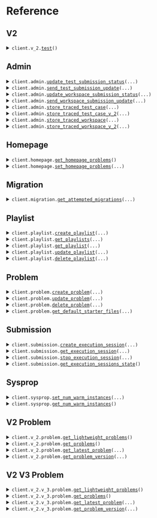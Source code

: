 # Reference
## V2
<details><summary><code>client.v_2.<a href="src/seed/v_2/client.py">test</a>()</code></summary>
<dl>
<dd>

#### 🔌 Usage

<dl>
<dd>

<dl>
<dd>

```python
from seed import SeedTrace

client = SeedTrace(
    x_random_header="YOUR_X_RANDOM_HEADER",
    token="YOUR_TOKEN",
)
client.v_2.test()

```
</dd>
</dl>
</dd>
</dl>

#### ⚙️ Parameters

<dl>
<dd>

<dl>
<dd>

**request_options:** `typing.Optional[RequestOptions]` — Request-specific configuration.
    
</dd>
</dl>
</dd>
</dl>


</dd>
</dl>
</details>

## Admin
<details><summary><code>client.admin.<a href="src/seed/admin/client.py">update_test_submission_status</a>(...)</code></summary>
<dl>
<dd>

#### 🔌 Usage

<dl>
<dd>

<dl>
<dd>

```python
import uuid

from seed import SeedTrace
from seed.submission import TestSubmissionStatus

client = SeedTrace(
    x_random_header="YOUR_X_RANDOM_HEADER",
    token="YOUR_TOKEN",
)
client.admin.update_test_submission_status(
    submission_id=uuid.UUID(
        "d5e9c84f-c2b2-4bf4-b4b0-7ffd7a9ffc32",
    ),
    request=TestSubmissionStatus(),
)

```
</dd>
</dl>
</dd>
</dl>

#### ⚙️ Parameters

<dl>
<dd>

<dl>
<dd>

**submission_id:** `SubmissionId` 
    
</dd>
</dl>

<dl>
<dd>

**request:** `TestSubmissionStatus` 
    
</dd>
</dl>

<dl>
<dd>

**request_options:** `typing.Optional[RequestOptions]` — Request-specific configuration.
    
</dd>
</dl>
</dd>
</dl>


</dd>
</dl>
</details>

<details><summary><code>client.admin.<a href="src/seed/admin/client.py">send_test_submission_update</a>(...)</code></summary>
<dl>
<dd>

#### 🔌 Usage

<dl>
<dd>

<dl>
<dd>

```python
import datetime
import uuid

from seed import SeedTrace
from seed.submission import TestSubmissionUpdateInfo_Running

client = SeedTrace(
    x_random_header="YOUR_X_RANDOM_HEADER",
    token="YOUR_TOKEN",
)
client.admin.send_test_submission_update(
    submission_id=uuid.UUID(
        "d5e9c84f-c2b2-4bf4-b4b0-7ffd7a9ffc32",
    ),
    update_time=datetime.datetime.fromisoformat(
        "2024-01-15 09:30:00+00:00",
    ),
    update_info=TestSubmissionUpdateInfo_Running(value="QUEUEING_SUBMISSION"),
)

```
</dd>
</dl>
</dd>
</dl>

#### ⚙️ Parameters

<dl>
<dd>

<dl>
<dd>

**submission_id:** `SubmissionId` 
    
</dd>
</dl>

<dl>
<dd>

**update_time:** `dt.datetime` 
    
</dd>
</dl>

<dl>
<dd>

**update_info:** `TestSubmissionUpdateInfo` 
    
</dd>
</dl>

<dl>
<dd>

**request_options:** `typing.Optional[RequestOptions]` — Request-specific configuration.
    
</dd>
</dl>
</dd>
</dl>


</dd>
</dl>
</details>

<details><summary><code>client.admin.<a href="src/seed/admin/client.py">update_workspace_submission_status</a>(...)</code></summary>
<dl>
<dd>

#### 🔌 Usage

<dl>
<dd>

<dl>
<dd>

```python
import uuid

from seed import SeedTrace
from seed.submission import WorkspaceSubmissionStatus

client = SeedTrace(
    x_random_header="YOUR_X_RANDOM_HEADER",
    token="YOUR_TOKEN",
)
client.admin.update_workspace_submission_status(
    submission_id=uuid.UUID(
        "d5e9c84f-c2b2-4bf4-b4b0-7ffd7a9ffc32",
    ),
    request=WorkspaceSubmissionStatus(),
)

```
</dd>
</dl>
</dd>
</dl>

#### ⚙️ Parameters

<dl>
<dd>

<dl>
<dd>

**submission_id:** `SubmissionId` 
    
</dd>
</dl>

<dl>
<dd>

**request:** `WorkspaceSubmissionStatus` 
    
</dd>
</dl>

<dl>
<dd>

**request_options:** `typing.Optional[RequestOptions]` — Request-specific configuration.
    
</dd>
</dl>
</dd>
</dl>


</dd>
</dl>
</details>

<details><summary><code>client.admin.<a href="src/seed/admin/client.py">send_workspace_submission_update</a>(...)</code></summary>
<dl>
<dd>

#### 🔌 Usage

<dl>
<dd>

<dl>
<dd>

```python
import datetime
import uuid

from seed import SeedTrace
from seed.submission import WorkspaceSubmissionUpdateInfo_Running

client = SeedTrace(
    x_random_header="YOUR_X_RANDOM_HEADER",
    token="YOUR_TOKEN",
)
client.admin.send_workspace_submission_update(
    submission_id=uuid.UUID(
        "d5e9c84f-c2b2-4bf4-b4b0-7ffd7a9ffc32",
    ),
    update_time=datetime.datetime.fromisoformat(
        "2024-01-15 09:30:00+00:00",
    ),
    update_info=WorkspaceSubmissionUpdateInfo_Running(
        value="QUEUEING_SUBMISSION"
    ),
)

```
</dd>
</dl>
</dd>
</dl>

#### ⚙️ Parameters

<dl>
<dd>

<dl>
<dd>

**submission_id:** `SubmissionId` 
    
</dd>
</dl>

<dl>
<dd>

**update_time:** `dt.datetime` 
    
</dd>
</dl>

<dl>
<dd>

**update_info:** `WorkspaceSubmissionUpdateInfo` 
    
</dd>
</dl>

<dl>
<dd>

**request_options:** `typing.Optional[RequestOptions]` — Request-specific configuration.
    
</dd>
</dl>
</dd>
</dl>


</dd>
</dl>
</details>

<details><summary><code>client.admin.<a href="src/seed/admin/client.py">store_traced_test_case</a>(...)</code></summary>
<dl>
<dd>

#### 🔌 Usage

<dl>
<dd>

<dl>
<dd>

```python
import uuid

from seed import SeedTrace
from seed.commons import (
    DebugVariableValue_IntegerValue,
    VariableValue_IntegerValue,
)
from seed.submission import (
    ActualResult_Value,
    ExpressionLocation,
    Scope,
    StackFrame,
    StackInformation,
    TestCaseResult,
    TestCaseResultWithStdout,
    TraceResponse,
)

client = SeedTrace(
    x_random_header="YOUR_X_RANDOM_HEADER",
    token="YOUR_TOKEN",
)
client.admin.store_traced_test_case(
    submission_id=uuid.UUID(
        "d5e9c84f-c2b2-4bf4-b4b0-7ffd7a9ffc32",
    ),
    test_case_id="string",
    result=TestCaseResultWithStdout(
        result=TestCaseResult(
            expected_result=VariableValue_IntegerValue(value=1),
            actual_result=ActualResult_Value(
                value=VariableValue_IntegerValue(value={"key": "value"})
            ),
            passed=True,
        ),
        stdout="string",
    ),
    trace_responses=[
        TraceResponse(
            submission_id=uuid.UUID(
                "d5e9c84f-c2b2-4bf4-b4b0-7ffd7a9ffc32",
            ),
            line_number=1,
            return_value=DebugVariableValue_IntegerValue(value=1),
            expression_location=ExpressionLocation(
                start=1,
                offset=1,
            ),
            stack=StackInformation(
                num_stack_frames=1,
                top_stack_frame=StackFrame(
                    method_name="string",
                    line_number=1,
                    scopes=[
                        Scope(
                            variables={"string": {"key": "value"}},
                        )
                    ],
                ),
            ),
            stdout="string",
        )
    ],
)

```
</dd>
</dl>
</dd>
</dl>

#### ⚙️ Parameters

<dl>
<dd>

<dl>
<dd>

**submission_id:** `SubmissionId` 
    
</dd>
</dl>

<dl>
<dd>

**test_case_id:** `str` 
    
</dd>
</dl>

<dl>
<dd>

**result:** `TestCaseResultWithStdout` 
    
</dd>
</dl>

<dl>
<dd>

**trace_responses:** `typing.Sequence[TraceResponse]` 
    
</dd>
</dl>

<dl>
<dd>

**request_options:** `typing.Optional[RequestOptions]` — Request-specific configuration.
    
</dd>
</dl>
</dd>
</dl>


</dd>
</dl>
</details>

<details><summary><code>client.admin.<a href="src/seed/admin/client.py">store_traced_test_case_v_2</a>(...)</code></summary>
<dl>
<dd>

#### 🔌 Usage

<dl>
<dd>

<dl>
<dd>

```python
import uuid

from seed import SeedTrace
from seed.commons import DebugVariableValue_IntegerValue
from seed.submission import (
    ExpressionLocation,
    Scope,
    StackFrame,
    StackInformation,
    TracedFile,
    TraceResponseV2,
)

client = SeedTrace(
    x_random_header="YOUR_X_RANDOM_HEADER",
    token="YOUR_TOKEN",
)
client.admin.store_traced_test_case_v_2(
    submission_id=uuid.UUID(
        "d5e9c84f-c2b2-4bf4-b4b0-7ffd7a9ffc32",
    ),
    test_case_id="string",
    request=[
        TraceResponseV2(
            submission_id=uuid.UUID(
                "d5e9c84f-c2b2-4bf4-b4b0-7ffd7a9ffc32",
            ),
            line_number=1,
            file=TracedFile(
                filename="string",
                directory="string",
            ),
            return_value=DebugVariableValue_IntegerValue(value=1),
            expression_location=ExpressionLocation(
                start=1,
                offset=1,
            ),
            stack=StackInformation(
                num_stack_frames=1,
                top_stack_frame=StackFrame(
                    method_name="string",
                    line_number=1,
                    scopes=[
                        Scope(
                            variables={"string": {"key": "value"}},
                        )
                    ],
                ),
            ),
            stdout="string",
        )
    ],
)

```
</dd>
</dl>
</dd>
</dl>

#### ⚙️ Parameters

<dl>
<dd>

<dl>
<dd>

**submission_id:** `SubmissionId` 
    
</dd>
</dl>

<dl>
<dd>

**test_case_id:** `TestCaseId` 
    
</dd>
</dl>

<dl>
<dd>

**request:** `typing.Sequence[TraceResponseV2]` 
    
</dd>
</dl>

<dl>
<dd>

**request_options:** `typing.Optional[RequestOptions]` — Request-specific configuration.
    
</dd>
</dl>
</dd>
</dl>


</dd>
</dl>
</details>

<details><summary><code>client.admin.<a href="src/seed/admin/client.py">store_traced_workspace</a>(...)</code></summary>
<dl>
<dd>

#### 🔌 Usage

<dl>
<dd>

<dl>
<dd>

```python
import uuid

from seed import SeedTrace
from seed.commons import DebugVariableValue_IntegerValue
from seed.submission import (
    ExceptionInfo,
    ExceptionV2_Generic,
    ExpressionLocation,
    Scope,
    StackFrame,
    StackInformation,
    TraceResponse,
    WorkspaceRunDetails,
)

client = SeedTrace(
    x_random_header="YOUR_X_RANDOM_HEADER",
    token="YOUR_TOKEN",
)
client.admin.store_traced_workspace(
    submission_id=uuid.UUID(
        "d5e9c84f-c2b2-4bf4-b4b0-7ffd7a9ffc32",
    ),
    workspace_run_details=WorkspaceRunDetails(
        exception_v_2=ExceptionV2_Generic(
            exception_type="string",
            exception_message="string",
            exception_stacktrace="string",
        ),
        exception=ExceptionInfo(
            exception_type="string",
            exception_message="string",
            exception_stacktrace="string",
        ),
        stdout="string",
    ),
    trace_responses=[
        TraceResponse(
            submission_id=uuid.UUID(
                "d5e9c84f-c2b2-4bf4-b4b0-7ffd7a9ffc32",
            ),
            line_number=1,
            return_value=DebugVariableValue_IntegerValue(value=1),
            expression_location=ExpressionLocation(
                start=1,
                offset=1,
            ),
            stack=StackInformation(
                num_stack_frames=1,
                top_stack_frame=StackFrame(
                    method_name="string",
                    line_number=1,
                    scopes=[
                        Scope(
                            variables={"string": {"key": "value"}},
                        )
                    ],
                ),
            ),
            stdout="string",
        )
    ],
)

```
</dd>
</dl>
</dd>
</dl>

#### ⚙️ Parameters

<dl>
<dd>

<dl>
<dd>

**submission_id:** `SubmissionId` 
    
</dd>
</dl>

<dl>
<dd>

**workspace_run_details:** `WorkspaceRunDetails` 
    
</dd>
</dl>

<dl>
<dd>

**trace_responses:** `typing.Sequence[TraceResponse]` 
    
</dd>
</dl>

<dl>
<dd>

**request_options:** `typing.Optional[RequestOptions]` — Request-specific configuration.
    
</dd>
</dl>
</dd>
</dl>


</dd>
</dl>
</details>

<details><summary><code>client.admin.<a href="src/seed/admin/client.py">store_traced_workspace_v_2</a>(...)</code></summary>
<dl>
<dd>

#### 🔌 Usage

<dl>
<dd>

<dl>
<dd>

```python
import uuid

from seed import SeedTrace
from seed.commons import DebugVariableValue_IntegerValue
from seed.submission import (
    ExpressionLocation,
    Scope,
    StackFrame,
    StackInformation,
    TracedFile,
    TraceResponseV2,
)

client = SeedTrace(
    x_random_header="YOUR_X_RANDOM_HEADER",
    token="YOUR_TOKEN",
)
client.admin.store_traced_workspace_v_2(
    submission_id=uuid.UUID(
        "d5e9c84f-c2b2-4bf4-b4b0-7ffd7a9ffc32",
    ),
    request=[
        TraceResponseV2(
            submission_id=uuid.UUID(
                "d5e9c84f-c2b2-4bf4-b4b0-7ffd7a9ffc32",
            ),
            line_number=1,
            file=TracedFile(
                filename="string",
                directory="string",
            ),
            return_value=DebugVariableValue_IntegerValue(value=1),
            expression_location=ExpressionLocation(
                start=1,
                offset=1,
            ),
            stack=StackInformation(
                num_stack_frames=1,
                top_stack_frame=StackFrame(
                    method_name="string",
                    line_number=1,
                    scopes=[
                        Scope(
                            variables={"string": {"key": "value"}},
                        )
                    ],
                ),
            ),
            stdout="string",
        )
    ],
)

```
</dd>
</dl>
</dd>
</dl>

#### ⚙️ Parameters

<dl>
<dd>

<dl>
<dd>

**submission_id:** `SubmissionId` 
    
</dd>
</dl>

<dl>
<dd>

**request:** `typing.Sequence[TraceResponseV2]` 
    
</dd>
</dl>

<dl>
<dd>

**request_options:** `typing.Optional[RequestOptions]` — Request-specific configuration.
    
</dd>
</dl>
</dd>
</dl>


</dd>
</dl>
</details>

## Homepage
<details><summary><code>client.homepage.<a href="src/seed/homepage/client.py">get_homepage_problems</a>()</code></summary>
<dl>
<dd>

#### 🔌 Usage

<dl>
<dd>

<dl>
<dd>

```python
from seed import SeedTrace

client = SeedTrace(
    x_random_header="YOUR_X_RANDOM_HEADER",
    token="YOUR_TOKEN",
)
client.homepage.get_homepage_problems()

```
</dd>
</dl>
</dd>
</dl>

#### ⚙️ Parameters

<dl>
<dd>

<dl>
<dd>

**request_options:** `typing.Optional[RequestOptions]` — Request-specific configuration.
    
</dd>
</dl>
</dd>
</dl>


</dd>
</dl>
</details>

<details><summary><code>client.homepage.<a href="src/seed/homepage/client.py">set_homepage_problems</a>(...)</code></summary>
<dl>
<dd>

#### 🔌 Usage

<dl>
<dd>

<dl>
<dd>

```python
from seed import SeedTrace

client = SeedTrace(
    x_random_header="YOUR_X_RANDOM_HEADER",
    token="YOUR_TOKEN",
)
client.homepage.set_homepage_problems(
    request=["string"],
)

```
</dd>
</dl>
</dd>
</dl>

#### ⚙️ Parameters

<dl>
<dd>

<dl>
<dd>

**request:** `typing.Sequence[ProblemId]` 
    
</dd>
</dl>

<dl>
<dd>

**request_options:** `typing.Optional[RequestOptions]` — Request-specific configuration.
    
</dd>
</dl>
</dd>
</dl>


</dd>
</dl>
</details>

## Migration
<details><summary><code>client.migration.<a href="src/seed/migration/client.py">get_attempted_migrations</a>(...)</code></summary>
<dl>
<dd>

#### 🔌 Usage

<dl>
<dd>

<dl>
<dd>

```python
from seed import SeedTrace

client = SeedTrace(
    x_random_header="YOUR_X_RANDOM_HEADER",
    token="YOUR_TOKEN",
)
client.migration.get_attempted_migrations(
    admin_key_header="string",
)

```
</dd>
</dl>
</dd>
</dl>

#### ⚙️ Parameters

<dl>
<dd>

<dl>
<dd>

**admin_key_header:** `str` 
    
</dd>
</dl>

<dl>
<dd>

**request_options:** `typing.Optional[RequestOptions]` — Request-specific configuration.
    
</dd>
</dl>
</dd>
</dl>


</dd>
</dl>
</details>

## Playlist
<details><summary><code>client.playlist.<a href="src/seed/playlist/client.py">create_playlist</a>(...)</code></summary>
<dl>
<dd>

#### 📝 Description

<dl>
<dd>

<dl>
<dd>

Create a new playlist
</dd>
</dl>
</dd>
</dl>

#### 🔌 Usage

<dl>
<dd>

<dl>
<dd>

```python
import datetime

from seed import SeedTrace

client = SeedTrace(
    x_random_header="YOUR_X_RANDOM_HEADER",
    token="YOUR_TOKEN",
)
client.playlist.create_playlist(
    service_param=1,
    datetime=datetime.datetime.fromisoformat(
        "2024-01-15 09:30:00+00:00",
    ),
    optional_datetime=datetime.datetime.fromisoformat(
        "2024-01-15 09:30:00+00:00",
    ),
    name="string",
    problems=["string"],
)

```
</dd>
</dl>
</dd>
</dl>

#### ⚙️ Parameters

<dl>
<dd>

<dl>
<dd>

**service_param:** `int` 
    
</dd>
</dl>

<dl>
<dd>

**datetime:** `dt.datetime` 
    
</dd>
</dl>

<dl>
<dd>

**name:** `str` 
    
</dd>
</dl>

<dl>
<dd>

**problems:** `typing.Sequence[ProblemId]` 
    
</dd>
</dl>

<dl>
<dd>

**optional_datetime:** `typing.Optional[dt.datetime]` 
    
</dd>
</dl>

<dl>
<dd>

**request_options:** `typing.Optional[RequestOptions]` — Request-specific configuration.
    
</dd>
</dl>
</dd>
</dl>


</dd>
</dl>
</details>

<details><summary><code>client.playlist.<a href="src/seed/playlist/client.py">get_playlists</a>(...)</code></summary>
<dl>
<dd>

#### 📝 Description

<dl>
<dd>

<dl>
<dd>

Returns the user's playlists
</dd>
</dl>
</dd>
</dl>

#### 🔌 Usage

<dl>
<dd>

<dl>
<dd>

```python
from seed import SeedTrace

client = SeedTrace(
    x_random_header="YOUR_X_RANDOM_HEADER",
    token="YOUR_TOKEN",
)
client.playlist.get_playlists(
    service_param=1,
    limit=1,
    other_field="string",
    multi_line_docs="string",
    optional_multiple_field="string",
    multiple_field="string",
)

```
</dd>
</dl>
</dd>
</dl>

#### ⚙️ Parameters

<dl>
<dd>

<dl>
<dd>

**service_param:** `int` 
    
</dd>
</dl>

<dl>
<dd>

**other_field:** `str` — i'm another field
    
</dd>
</dl>

<dl>
<dd>

**multi_line_docs:** `str` 

I'm a multiline
description
    
</dd>
</dl>

<dl>
<dd>

**multiple_field:** `typing.Union[str, typing.Sequence[str]]` 
    
</dd>
</dl>

<dl>
<dd>

**limit:** `typing.Optional[int]` 
    
</dd>
</dl>

<dl>
<dd>

**optional_multiple_field:** `typing.Optional[typing.Union[str, typing.Sequence[str]]]` 
    
</dd>
</dl>

<dl>
<dd>

**request_options:** `typing.Optional[RequestOptions]` — Request-specific configuration.
    
</dd>
</dl>
</dd>
</dl>


</dd>
</dl>
</details>

<details><summary><code>client.playlist.<a href="src/seed/playlist/client.py">get_playlist</a>(...)</code></summary>
<dl>
<dd>

#### 📝 Description

<dl>
<dd>

<dl>
<dd>

Returns a playlist
</dd>
</dl>
</dd>
</dl>

#### 🔌 Usage

<dl>
<dd>

<dl>
<dd>

```python
from seed import SeedTrace

client = SeedTrace(
    x_random_header="YOUR_X_RANDOM_HEADER",
    token="YOUR_TOKEN",
)
client.playlist.get_playlist(
    service_param=1,
    playlist_id="string",
)

```
</dd>
</dl>
</dd>
</dl>

#### ⚙️ Parameters

<dl>
<dd>

<dl>
<dd>

**service_param:** `int` 
    
</dd>
</dl>

<dl>
<dd>

**playlist_id:** `PlaylistId` 
    
</dd>
</dl>

<dl>
<dd>

**request_options:** `typing.Optional[RequestOptions]` — Request-specific configuration.
    
</dd>
</dl>
</dd>
</dl>


</dd>
</dl>
</details>

<details><summary><code>client.playlist.<a href="src/seed/playlist/client.py">update_playlist</a>(...)</code></summary>
<dl>
<dd>

#### 📝 Description

<dl>
<dd>

<dl>
<dd>

Updates a playlist
</dd>
</dl>
</dd>
</dl>

#### 🔌 Usage

<dl>
<dd>

<dl>
<dd>

```python
from seed import SeedTrace
from seed.playlist import UpdatePlaylistRequest

client = SeedTrace(
    x_random_header="YOUR_X_RANDOM_HEADER",
    token="YOUR_TOKEN",
)
client.playlist.update_playlist(
    service_param=1,
    playlist_id="string",
    request=UpdatePlaylistRequest(
        name="string",
        problems=["string"],
    ),
)

```
</dd>
</dl>
</dd>
</dl>

#### ⚙️ Parameters

<dl>
<dd>

<dl>
<dd>

**service_param:** `int` 
    
</dd>
</dl>

<dl>
<dd>

**playlist_id:** `PlaylistId` 
    
</dd>
</dl>

<dl>
<dd>

**request:** `typing.Optional[UpdatePlaylistRequest]` 
    
</dd>
</dl>

<dl>
<dd>

**request_options:** `typing.Optional[RequestOptions]` — Request-specific configuration.
    
</dd>
</dl>
</dd>
</dl>


</dd>
</dl>
</details>

<details><summary><code>client.playlist.<a href="src/seed/playlist/client.py">delete_playlist</a>(...)</code></summary>
<dl>
<dd>

#### 📝 Description

<dl>
<dd>

<dl>
<dd>

Deletes a playlist
</dd>
</dl>
</dd>
</dl>

#### 🔌 Usage

<dl>
<dd>

<dl>
<dd>

```python
from seed import SeedTrace

client = SeedTrace(
    x_random_header="YOUR_X_RANDOM_HEADER",
    token="YOUR_TOKEN",
)
client.playlist.delete_playlist(
    service_param=1,
    playlist_id="string",
)

```
</dd>
</dl>
</dd>
</dl>

#### ⚙️ Parameters

<dl>
<dd>

<dl>
<dd>

**service_param:** `int` 
    
</dd>
</dl>

<dl>
<dd>

**playlist_id:** `PlaylistId` 
    
</dd>
</dl>

<dl>
<dd>

**request_options:** `typing.Optional[RequestOptions]` — Request-specific configuration.
    
</dd>
</dl>
</dd>
</dl>


</dd>
</dl>
</details>

## Problem
<details><summary><code>client.problem.<a href="src/seed/problem/client.py">create_problem</a>(...)</code></summary>
<dl>
<dd>

#### 📝 Description

<dl>
<dd>

<dl>
<dd>

Creates a problem
</dd>
</dl>
</dd>
</dl>

#### 🔌 Usage

<dl>
<dd>

<dl>
<dd>

```python
from seed import SeedTrace
from seed.commons import (
    FileInfo,
    TestCase,
    TestCaseWithExpectedResult,
    VariableType,
    VariableValue_IntegerValue,
)
from seed.problem import (
    ProblemDescription,
    ProblemDescriptionBoard_Html,
    ProblemFiles,
    VariableTypeAndName,
)

client = SeedTrace(
    x_random_header="YOUR_X_RANDOM_HEADER",
    token="YOUR_TOKEN",
)
client.problem.create_problem(
    problem_name="string",
    problem_description=ProblemDescription(
        boards=[ProblemDescriptionBoard_Html(value="string")],
    ),
    files={
        "JAVA": ProblemFiles(
            solution_file=FileInfo(
                filename="string",
                contents="string",
            ),
            read_only_files=[
                FileInfo(
                    filename="string",
                    contents="string",
                )
            ],
        )
    },
    input_params=[
        VariableTypeAndName(
            variable_type=VariableType(),
            name="string",
        )
    ],
    output_type=VariableType(),
    testcases=[
        TestCaseWithExpectedResult(
            test_case=TestCase(
                id="string",
                params=[VariableValue_IntegerValue(value=1)],
            ),
            expected_result=VariableValue_IntegerValue(value=1),
        )
    ],
    method_name="string",
)

```
</dd>
</dl>
</dd>
</dl>

#### ⚙️ Parameters

<dl>
<dd>

<dl>
<dd>

**problem_name:** `str` 
    
</dd>
</dl>

<dl>
<dd>

**problem_description:** `ProblemDescription` 
    
</dd>
</dl>

<dl>
<dd>

**files:** `typing.Dict[Language, ProblemFiles]` 
    
</dd>
</dl>

<dl>
<dd>

**input_params:** `typing.Sequence[VariableTypeAndName]` 
    
</dd>
</dl>

<dl>
<dd>

**output_type:** `VariableType` 
    
</dd>
</dl>

<dl>
<dd>

**testcases:** `typing.Sequence[TestCaseWithExpectedResult]` 
    
</dd>
</dl>

<dl>
<dd>

**method_name:** `str` 
    
</dd>
</dl>

<dl>
<dd>

**request_options:** `typing.Optional[RequestOptions]` — Request-specific configuration.
    
</dd>
</dl>
</dd>
</dl>


</dd>
</dl>
</details>

<details><summary><code>client.problem.<a href="src/seed/problem/client.py">update_problem</a>(...)</code></summary>
<dl>
<dd>

#### 📝 Description

<dl>
<dd>

<dl>
<dd>

Updates a problem
</dd>
</dl>
</dd>
</dl>

#### 🔌 Usage

<dl>
<dd>

<dl>
<dd>

```python
from seed import SeedTrace
from seed.commons import (
    FileInfo,
    TestCase,
    TestCaseWithExpectedResult,
    VariableType,
    VariableValue_IntegerValue,
)
from seed.problem import (
    ProblemDescription,
    ProblemDescriptionBoard_Html,
    ProblemFiles,
    VariableTypeAndName,
)

client = SeedTrace(
    x_random_header="YOUR_X_RANDOM_HEADER",
    token="YOUR_TOKEN",
)
client.problem.update_problem(
    problem_id="string",
    problem_name="string",
    problem_description=ProblemDescription(
        boards=[ProblemDescriptionBoard_Html(value="string")],
    ),
    files={
        "JAVA": ProblemFiles(
            solution_file=FileInfo(
                filename="string",
                contents="string",
            ),
            read_only_files=[
                FileInfo(
                    filename="string",
                    contents="string",
                )
            ],
        )
    },
    input_params=[
        VariableTypeAndName(
            variable_type=VariableType(),
            name="string",
        )
    ],
    output_type=VariableType(),
    testcases=[
        TestCaseWithExpectedResult(
            test_case=TestCase(
                id="string",
                params=[VariableValue_IntegerValue(value=1)],
            ),
            expected_result=VariableValue_IntegerValue(value=1),
        )
    ],
    method_name="string",
)

```
</dd>
</dl>
</dd>
</dl>

#### ⚙️ Parameters

<dl>
<dd>

<dl>
<dd>

**problem_id:** `ProblemId` 
    
</dd>
</dl>

<dl>
<dd>

**problem_name:** `str` 
    
</dd>
</dl>

<dl>
<dd>

**problem_description:** `ProblemDescription` 
    
</dd>
</dl>

<dl>
<dd>

**files:** `typing.Dict[Language, ProblemFiles]` 
    
</dd>
</dl>

<dl>
<dd>

**input_params:** `typing.Sequence[VariableTypeAndName]` 
    
</dd>
</dl>

<dl>
<dd>

**output_type:** `VariableType` 
    
</dd>
</dl>

<dl>
<dd>

**testcases:** `typing.Sequence[TestCaseWithExpectedResult]` 
    
</dd>
</dl>

<dl>
<dd>

**method_name:** `str` 
    
</dd>
</dl>

<dl>
<dd>

**request_options:** `typing.Optional[RequestOptions]` — Request-specific configuration.
    
</dd>
</dl>
</dd>
</dl>


</dd>
</dl>
</details>

<details><summary><code>client.problem.<a href="src/seed/problem/client.py">delete_problem</a>(...)</code></summary>
<dl>
<dd>

#### 📝 Description

<dl>
<dd>

<dl>
<dd>

Soft deletes a problem
</dd>
</dl>
</dd>
</dl>

#### 🔌 Usage

<dl>
<dd>

<dl>
<dd>

```python
from seed import SeedTrace

client = SeedTrace(
    x_random_header="YOUR_X_RANDOM_HEADER",
    token="YOUR_TOKEN",
)
client.problem.delete_problem(
    problem_id="string",
)

```
</dd>
</dl>
</dd>
</dl>

#### ⚙️ Parameters

<dl>
<dd>

<dl>
<dd>

**problem_id:** `ProblemId` 
    
</dd>
</dl>

<dl>
<dd>

**request_options:** `typing.Optional[RequestOptions]` — Request-specific configuration.
    
</dd>
</dl>
</dd>
</dl>


</dd>
</dl>
</details>

<details><summary><code>client.problem.<a href="src/seed/problem/client.py">get_default_starter_files</a>(...)</code></summary>
<dl>
<dd>

#### 📝 Description

<dl>
<dd>

<dl>
<dd>

Returns default starter files for problem
</dd>
</dl>
</dd>
</dl>

#### 🔌 Usage

<dl>
<dd>

<dl>
<dd>

```python
from seed import SeedTrace
from seed.commons import VariableType
from seed.problem import VariableTypeAndName

client = SeedTrace(
    x_random_header="YOUR_X_RANDOM_HEADER",
    token="YOUR_TOKEN",
)
client.problem.get_default_starter_files(
    input_params=[
        VariableTypeAndName(
            variable_type=VariableType(),
            name="string",
        )
    ],
    output_type=VariableType(),
    method_name="string",
)

```
</dd>
</dl>
</dd>
</dl>

#### ⚙️ Parameters

<dl>
<dd>

<dl>
<dd>

**input_params:** `typing.Sequence[VariableTypeAndName]` 
    
</dd>
</dl>

<dl>
<dd>

**output_type:** `VariableType` 
    
</dd>
</dl>

<dl>
<dd>

**method_name:** `str` 

The name of the `method` that the student has to complete.
The method name cannot include the following characters:
  - Greater Than `>`
  - Less Than `<``
  - Equals `=`
  - Period `.`

    
</dd>
</dl>

<dl>
<dd>

**request_options:** `typing.Optional[RequestOptions]` — Request-specific configuration.
    
</dd>
</dl>
</dd>
</dl>


</dd>
</dl>
</details>

## Submission
<details><summary><code>client.submission.<a href="src/seed/submission/client.py">create_execution_session</a>(...)</code></summary>
<dl>
<dd>

#### 📝 Description

<dl>
<dd>

<dl>
<dd>

Returns sessionId and execution server URL for session. Spins up server.
</dd>
</dl>
</dd>
</dl>

#### 🔌 Usage

<dl>
<dd>

<dl>
<dd>

```python
from seed import SeedTrace

client = SeedTrace(
    x_random_header="YOUR_X_RANDOM_HEADER",
    token="YOUR_TOKEN",
)
client.submission.create_execution_session(
    language="JAVA",
)

```
</dd>
</dl>
</dd>
</dl>

#### ⚙️ Parameters

<dl>
<dd>

<dl>
<dd>

**language:** `Language` 
    
</dd>
</dl>

<dl>
<dd>

**request_options:** `typing.Optional[RequestOptions]` — Request-specific configuration.
    
</dd>
</dl>
</dd>
</dl>


</dd>
</dl>
</details>

<details><summary><code>client.submission.<a href="src/seed/submission/client.py">get_execution_session</a>(...)</code></summary>
<dl>
<dd>

#### 📝 Description

<dl>
<dd>

<dl>
<dd>

Returns execution server URL for session. Returns empty if session isn't registered.
</dd>
</dl>
</dd>
</dl>

#### 🔌 Usage

<dl>
<dd>

<dl>
<dd>

```python
from seed import SeedTrace

client = SeedTrace(
    x_random_header="YOUR_X_RANDOM_HEADER",
    token="YOUR_TOKEN",
)
client.submission.get_execution_session(
    session_id="string",
)

```
</dd>
</dl>
</dd>
</dl>

#### ⚙️ Parameters

<dl>
<dd>

<dl>
<dd>

**session_id:** `str` 
    
</dd>
</dl>

<dl>
<dd>

**request_options:** `typing.Optional[RequestOptions]` — Request-specific configuration.
    
</dd>
</dl>
</dd>
</dl>


</dd>
</dl>
</details>

<details><summary><code>client.submission.<a href="src/seed/submission/client.py">stop_execution_session</a>(...)</code></summary>
<dl>
<dd>

#### 📝 Description

<dl>
<dd>

<dl>
<dd>

Stops execution session.
</dd>
</dl>
</dd>
</dl>

#### 🔌 Usage

<dl>
<dd>

<dl>
<dd>

```python
from seed import SeedTrace

client = SeedTrace(
    x_random_header="YOUR_X_RANDOM_HEADER",
    token="YOUR_TOKEN",
)
client.submission.stop_execution_session(
    session_id="string",
)

```
</dd>
</dl>
</dd>
</dl>

#### ⚙️ Parameters

<dl>
<dd>

<dl>
<dd>

**session_id:** `str` 
    
</dd>
</dl>

<dl>
<dd>

**request_options:** `typing.Optional[RequestOptions]` — Request-specific configuration.
    
</dd>
</dl>
</dd>
</dl>


</dd>
</dl>
</details>

<details><summary><code>client.submission.<a href="src/seed/submission/client.py">get_execution_sessions_state</a>()</code></summary>
<dl>
<dd>

#### 🔌 Usage

<dl>
<dd>

<dl>
<dd>

```python
from seed import SeedTrace

client = SeedTrace(
    x_random_header="YOUR_X_RANDOM_HEADER",
    token="YOUR_TOKEN",
)
client.submission.get_execution_sessions_state()

```
</dd>
</dl>
</dd>
</dl>

#### ⚙️ Parameters

<dl>
<dd>

<dl>
<dd>

**request_options:** `typing.Optional[RequestOptions]` — Request-specific configuration.
    
</dd>
</dl>
</dd>
</dl>


</dd>
</dl>
</details>

## Sysprop
<details><summary><code>client.sysprop.<a href="src/seed/sysprop/client.py">set_num_warm_instances</a>(...)</code></summary>
<dl>
<dd>

#### 🔌 Usage

<dl>
<dd>

<dl>
<dd>

```python
from seed import SeedTrace

client = SeedTrace(
    x_random_header="YOUR_X_RANDOM_HEADER",
    token="YOUR_TOKEN",
)
client.sysprop.set_num_warm_instances(
    language="JAVA",
    num_warm_instances=1,
)

```
</dd>
</dl>
</dd>
</dl>

#### ⚙️ Parameters

<dl>
<dd>

<dl>
<dd>

**language:** `Language` 
    
</dd>
</dl>

<dl>
<dd>

**num_warm_instances:** `int` 
    
</dd>
</dl>

<dl>
<dd>

**request_options:** `typing.Optional[RequestOptions]` — Request-specific configuration.
    
</dd>
</dl>
</dd>
</dl>


</dd>
</dl>
</details>

<details><summary><code>client.sysprop.<a href="src/seed/sysprop/client.py">get_num_warm_instances</a>()</code></summary>
<dl>
<dd>

#### 🔌 Usage

<dl>
<dd>

<dl>
<dd>

```python
from seed import SeedTrace

client = SeedTrace(
    x_random_header="YOUR_X_RANDOM_HEADER",
    token="YOUR_TOKEN",
)
client.sysprop.get_num_warm_instances()

```
</dd>
</dl>
</dd>
</dl>

#### ⚙️ Parameters

<dl>
<dd>

<dl>
<dd>

**request_options:** `typing.Optional[RequestOptions]` — Request-specific configuration.
    
</dd>
</dl>
</dd>
</dl>


</dd>
</dl>
</details>

## V2 Problem
<details><summary><code>client.v_2.problem.<a href="src/seed/v_2/problem/client.py">get_lightweight_problems</a>()</code></summary>
<dl>
<dd>

#### 📝 Description

<dl>
<dd>

<dl>
<dd>

Returns lightweight versions of all problems
</dd>
</dl>
</dd>
</dl>

#### 🔌 Usage

<dl>
<dd>

<dl>
<dd>

```python
from seed import SeedTrace

client = SeedTrace(
    x_random_header="YOUR_X_RANDOM_HEADER",
    token="YOUR_TOKEN",
)
client.v_2.problem.get_lightweight_problems()

```
</dd>
</dl>
</dd>
</dl>

#### ⚙️ Parameters

<dl>
<dd>

<dl>
<dd>

**request_options:** `typing.Optional[RequestOptions]` — Request-specific configuration.
    
</dd>
</dl>
</dd>
</dl>


</dd>
</dl>
</details>

<details><summary><code>client.v_2.problem.<a href="src/seed/v_2/problem/client.py">get_problems</a>()</code></summary>
<dl>
<dd>

#### 📝 Description

<dl>
<dd>

<dl>
<dd>

Returns latest versions of all problems
</dd>
</dl>
</dd>
</dl>

#### 🔌 Usage

<dl>
<dd>

<dl>
<dd>

```python
from seed import SeedTrace

client = SeedTrace(
    x_random_header="YOUR_X_RANDOM_HEADER",
    token="YOUR_TOKEN",
)
client.v_2.problem.get_problems()

```
</dd>
</dl>
</dd>
</dl>

#### ⚙️ Parameters

<dl>
<dd>

<dl>
<dd>

**request_options:** `typing.Optional[RequestOptions]` — Request-specific configuration.
    
</dd>
</dl>
</dd>
</dl>


</dd>
</dl>
</details>

<details><summary><code>client.v_2.problem.<a href="src/seed/v_2/problem/client.py">get_latest_problem</a>(...)</code></summary>
<dl>
<dd>

#### 📝 Description

<dl>
<dd>

<dl>
<dd>

Returns latest version of a problem
</dd>
</dl>
</dd>
</dl>

#### 🔌 Usage

<dl>
<dd>

<dl>
<dd>

```python
from seed import SeedTrace

client = SeedTrace(
    x_random_header="YOUR_X_RANDOM_HEADER",
    token="YOUR_TOKEN",
)
client.v_2.problem.get_latest_problem(
    problem_id="string",
)

```
</dd>
</dl>
</dd>
</dl>

#### ⚙️ Parameters

<dl>
<dd>

<dl>
<dd>

**problem_id:** `ProblemId` 
    
</dd>
</dl>

<dl>
<dd>

**request_options:** `typing.Optional[RequestOptions]` — Request-specific configuration.
    
</dd>
</dl>
</dd>
</dl>


</dd>
</dl>
</details>

<details><summary><code>client.v_2.problem.<a href="src/seed/v_2/problem/client.py">get_problem_version</a>(...)</code></summary>
<dl>
<dd>

#### 📝 Description

<dl>
<dd>

<dl>
<dd>

Returns requested version of a problem
</dd>
</dl>
</dd>
</dl>

#### 🔌 Usage

<dl>
<dd>

<dl>
<dd>

```python
from seed import SeedTrace

client = SeedTrace(
    x_random_header="YOUR_X_RANDOM_HEADER",
    token="YOUR_TOKEN",
)
client.v_2.problem.get_problem_version(
    problem_id="string",
    problem_version=1,
)

```
</dd>
</dl>
</dd>
</dl>

#### ⚙️ Parameters

<dl>
<dd>

<dl>
<dd>

**problem_id:** `ProblemId` 
    
</dd>
</dl>

<dl>
<dd>

**problem_version:** `int` 
    
</dd>
</dl>

<dl>
<dd>

**request_options:** `typing.Optional[RequestOptions]` — Request-specific configuration.
    
</dd>
</dl>
</dd>
</dl>


</dd>
</dl>
</details>

## V2 V3 Problem
<details><summary><code>client.v_2.v_3.problem.<a href="src/seed/v_2/v_3/problem/client.py">get_lightweight_problems</a>()</code></summary>
<dl>
<dd>

#### 📝 Description

<dl>
<dd>

<dl>
<dd>

Returns lightweight versions of all problems
</dd>
</dl>
</dd>
</dl>

#### 🔌 Usage

<dl>
<dd>

<dl>
<dd>

```python
from seed import SeedTrace

client = SeedTrace(
    x_random_header="YOUR_X_RANDOM_HEADER",
    token="YOUR_TOKEN",
)
client.v_2.v_3.problem.get_lightweight_problems()

```
</dd>
</dl>
</dd>
</dl>

#### ⚙️ Parameters

<dl>
<dd>

<dl>
<dd>

**request_options:** `typing.Optional[RequestOptions]` — Request-specific configuration.
    
</dd>
</dl>
</dd>
</dl>


</dd>
</dl>
</details>

<details><summary><code>client.v_2.v_3.problem.<a href="src/seed/v_2/v_3/problem/client.py">get_problems</a>()</code></summary>
<dl>
<dd>

#### 📝 Description

<dl>
<dd>

<dl>
<dd>

Returns latest versions of all problems
</dd>
</dl>
</dd>
</dl>

#### 🔌 Usage

<dl>
<dd>

<dl>
<dd>

```python
from seed import SeedTrace

client = SeedTrace(
    x_random_header="YOUR_X_RANDOM_HEADER",
    token="YOUR_TOKEN",
)
client.v_2.v_3.problem.get_problems()

```
</dd>
</dl>
</dd>
</dl>

#### ⚙️ Parameters

<dl>
<dd>

<dl>
<dd>

**request_options:** `typing.Optional[RequestOptions]` — Request-specific configuration.
    
</dd>
</dl>
</dd>
</dl>


</dd>
</dl>
</details>

<details><summary><code>client.v_2.v_3.problem.<a href="src/seed/v_2/v_3/problem/client.py">get_latest_problem</a>(...)</code></summary>
<dl>
<dd>

#### 📝 Description

<dl>
<dd>

<dl>
<dd>

Returns latest version of a problem
</dd>
</dl>
</dd>
</dl>

#### 🔌 Usage

<dl>
<dd>

<dl>
<dd>

```python
from seed import SeedTrace

client = SeedTrace(
    x_random_header="YOUR_X_RANDOM_HEADER",
    token="YOUR_TOKEN",
)
client.v_2.v_3.problem.get_latest_problem(
    problem_id="string",
)

```
</dd>
</dl>
</dd>
</dl>

#### ⚙️ Parameters

<dl>
<dd>

<dl>
<dd>

**problem_id:** `ProblemId` 
    
</dd>
</dl>

<dl>
<dd>

**request_options:** `typing.Optional[RequestOptions]` — Request-specific configuration.
    
</dd>
</dl>
</dd>
</dl>


</dd>
</dl>
</details>

<details><summary><code>client.v_2.v_3.problem.<a href="src/seed/v_2/v_3/problem/client.py">get_problem_version</a>(...)</code></summary>
<dl>
<dd>

#### 📝 Description

<dl>
<dd>

<dl>
<dd>

Returns requested version of a problem
</dd>
</dl>
</dd>
</dl>

#### 🔌 Usage

<dl>
<dd>

<dl>
<dd>

```python
from seed import SeedTrace

client = SeedTrace(
    x_random_header="YOUR_X_RANDOM_HEADER",
    token="YOUR_TOKEN",
)
client.v_2.v_3.problem.get_problem_version(
    problem_id="string",
    problem_version=1,
)

```
</dd>
</dl>
</dd>
</dl>

#### ⚙️ Parameters

<dl>
<dd>

<dl>
<dd>

**problem_id:** `ProblemId` 
    
</dd>
</dl>

<dl>
<dd>

**problem_version:** `int` 
    
</dd>
</dl>

<dl>
<dd>

**request_options:** `typing.Optional[RequestOptions]` — Request-specific configuration.
    
</dd>
</dl>
</dd>
</dl>


</dd>
</dl>
</details>

